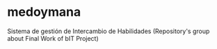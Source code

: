 # medoymana
Sistema de gestión de Intercambio de Habilidades (Repository's group about Final Work of bIT Project)
